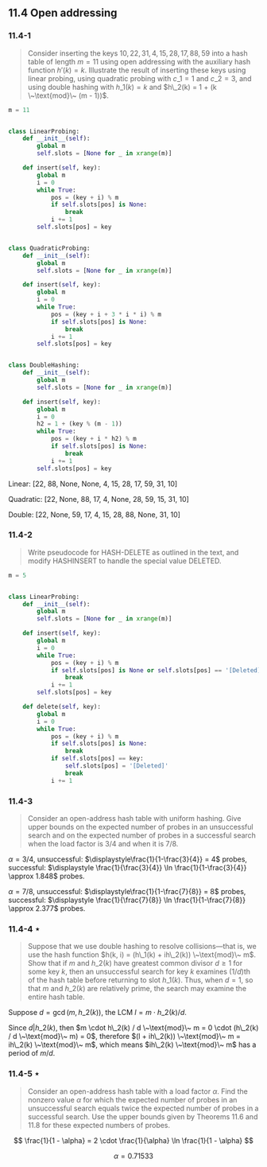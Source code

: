 ## 11.4 Open addressing

### 11.4-1

> Consider inserting the keys $10, 22, 31, 4, 15, 28, 17, 88, 59$ into a hash table of length $m = 11$ using open addressing with the auxiliary hash function $h'(k) = k$. Illustrate the result of inserting these keys using linear probing, using quadratic probing with $c\_1 = 1$ and $c\_2 = 3$, and using double hashing with $h\_1(k) = k$ and $h\_2(k) = 1 + (k \~\text{mod}\~ (m - 1))$.

```python
m = 11


class LinearProbing:
    def __init__(self):
        global m
        self.slots = [None for _ in xrange(m)]

    def insert(self, key):
        global m
        i = 0
        while True:
            pos = (key + i) % m
            if self.slots[pos] is None:
                break
            i += 1
        self.slots[pos] = key


class QuadraticProbing:
    def __init__(self):
        global m
        self.slots = [None for _ in xrange(m)]

    def insert(self, key):
        global m
        i = 0
        while True:
            pos = (key + i + 3 * i * i) % m
            if self.slots[pos] is None:
                break
            i += 1
        self.slots[pos] = key


class DoubleHashing:
    def __init__(self):
        global m
        self.slots = [None for _ in xrange(m)]

    def insert(self, key):
        global m
        i = 0
        h2 = 1 + (key % (m - 1))
        while True:
            pos = (key + i * h2) % m
            if self.slots[pos] is None:
                break
            i += 1
        self.slots[pos] = key
```

Linear: [22, 88, None, None, 4, 15, 28, 17, 59, 31, 10]

Quadratic: [22, None, 88, 17, 4, None, 28, 59, 15, 31, 10]

Double: [22, None, 59, 17, 4, 15, 28, 88, None, 31, 10]


### 11.4-2

> Write pseudocode for HASH-DELETE as outlined in the text, and modify HASHINSERT to handle the special value DELETED.

```python
m = 5


class LinearProbing:
    def __init__(self):
        global m
        self.slots = [None for _ in xrange(m)]

    def insert(self, key):
        global m
        i = 0
        while True:
            pos = (key + i) % m
            if self.slots[pos] is None or self.slots[pos] == '[Deleted]':
                break
            i += 1
        self.slots[pos] = key

    def delete(self, key):
        global m
        i = 0
        while True:
            pos = (key + i) % m
            if self.slots[pos] is None:
                break
            if self.slots[pos] == key:
                self.slots[pos] = '[Deleted]'
                break
            i += 1
```

### 11.4-3

> Consider an open-address hash table with uniform hashing. Give upper bounds on the expected number of probes in an unsuccessful search and on the expected number of probes in a successful search when the load factor is 3/4 and when it is 7/8.

$\alpha=3/4$, unsuccessful: $\displaystyle\frac{1}{1-\frac{3}{4}} = 4$ probes, successful: $\displaystyle \frac{1}{\frac{3}{4}} \ln \frac{1}{1-\frac{3}{4}} \approx 1.848$ probes.

$\alpha=7/8$, unsuccessful: $\displaystyle\frac{1}{1-\frac{7}{8}} = 8$ probes, successful: $\displaystyle \frac{1}{\frac{7}{8}} \ln \frac{1}{1-\frac{7}{8}} \approx 2.377$ probes.

### 11.4-4 $\star$

> Suppose that we use double hashing to resolve collisions—that is, we use the hash function $h(k, i) = (h\_1(k) + ih\_2(k)) \~\text{mod}\~ m$. Show that if $m$ and $h\_2(k)$ have greatest common divisor $d \ge 1$ for some key $k$, then an unsuccessful search for key $k$ examines $(1/d)$th of the hash table before returning to slot $h\_1(k)$. Thus, when $d = 1$, so that $m$ and $h\_2(k)$ are relatively prime, the search may examine the entire hash table.

Suppose $d = \gcd(m, h\_2(k))$, the LCM $l = m \cdot h\_2(k) / d$.

Since $d | h\_2(k)$, then $m \cdot h\_2(k) / d \~\text{mod}\~ m = 0 \cdot (h\_2(k) / d \~\text{mod}\~ m) = 0$, therefore $(l + ih\_2(k)) \~\text{mod}\~ m = ih\_2(k) \~\text{mod}\~ m$, which means $ih\_2(k) \~\text{mod}\~ m$ has a period of $m/d$.

### 11.4-5 $\star$

> Consider an open-address hash table with a load factor $\alpha$. Find the nonzero value $\alpha$ for which the expected number of probes in an unsuccessful search equals twice the expected number of probes in a successful search. Use the upper bounds given by Theorems 11.6 and 11.8 for these expected numbers of probes.

$$
\frac{1}{1 - \alpha} = 2 \cdot \frac{1}{\alpha} \ln \frac{1}{1 - \alpha}
$$

$$
\alpha = 0.71533
$$
